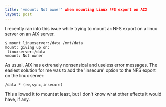 ```yaml
---
title: 'vmount: Not owner' when mounting Linux NFS export on AIX
layout: post
---
```


I recently ran into this issue while trying to mount an NFS export on a linux server on an AIX server.

	$ mount linuxserver:/data /mnt/data
	mount: giving up on:
	 linuxserver:/data
	vmount: Not owner

As usual, AIX has extremely nonsensical and useless error messages. The easiest solution for me was to add the 'insecure' option to the NFS export on the linux server:

	/data * (rw,sync,insecure)

This allowed it to mount at least, but I don't know what other effects it would have, if any.
